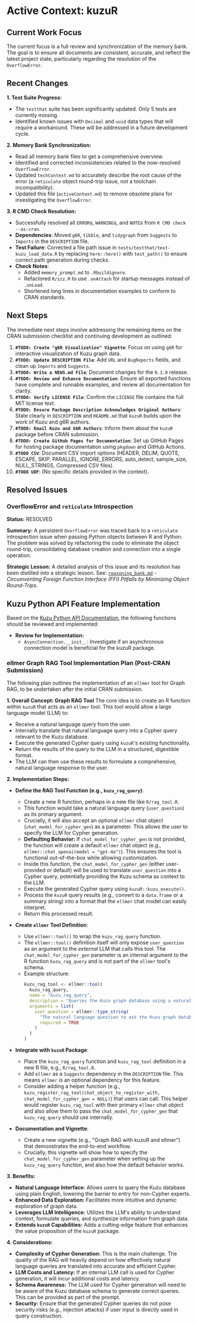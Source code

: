 # Active Context: kuzuR

## Current Work Focus

The current focus is a full review and synchronization of the memory bank. The goal is to ensure all documents are consistent, accurate, and reflect the latest project state, particularly regarding the resolution of the `OverflowError`.

## Recent Changes

**1. Test Suite Progress:**
-   The `testthat` suite has been significantly updated. Only 5 tests are currently missing.
-   Identified known issues with `Decimal` and `uuid` data types that will require a workaround. These will be addressed in a future development cycle.

**2. Memory Bank Synchronization:**
-   Read all memory bank files to get a comprehensive overview.
-   Identified and corrected inconsistencies related to the now-resolved `OverflowError`.
-   Updated `techContext.md` to accurately describe the root cause of the error (a `reticulate` object round-trip issue, not a toolchain incompatibility).
-   Updated this file (`activeContext.md`) to remove obsolete plans for investigating the `OverflowError`.

**3. R CMD Check Resolution:**
-   Successfully resolved all `ERROR`s, `WARNING`s, and `NOTE`s from `R CMD check --as-cran`.
-   **Dependencies**: Moved `g6R`, `tibble`, and `tidygraph` from `Suggests` to `Imports` in the `DESCRIPTION` file.
-   **Test Failure**: Corrected a file path issue in `tests/testthat/test-kuzu_load_data.R` by replacing `here::here()` with `test_path()` to ensure correct path generation during checks.
-   **Check Notes**:
    -   Added `memory_prompt.md` to `.Rbuildignore`.
    -   Refactored `R/zzz.R` to use `.onAttach` for startup messages instead of `.onLoad`.
    -   Shortened long lines in documentation examples to conform to CRAN standards.

## Next Steps

The immediate next steps involve addressing the remaining items on the CRAN submission checklist and continuing development as outlined:
1.  **`#TODO: Create "g6R Visualization" Vignette`**: Focus on using `g6R` for interactive visualization of Kuzu graph data.
3.  **`#TODO: Update DESCRIPTION File`**: Add `URL` and `BugReports` fields, and clean up `Imports` and `Suggests`.
4.  **`#TODO: Write a NEWS.md File`**: Document changes for the `0.1.0` release.
5.  **`#TODO: Review and Enhance Documentation`**: Ensure all exported functions have complete and runnable examples, and review all documentation for clarity.
6.  **`#TODO: Verify LICENSE File`**: Confirm the `LICENSE` file contains the full MIT license text.
7.  **`#TODO: Ensure Package Description Acknowledges Original Authors`**: State clearly in `DESCRIPTION` and `README.md` that `kuzuR` builds upon the work of Kuzu and g6R authors.
8.  **`#TODO: Email Kuzu and G6R Authors`**: Inform them about the `kuzuR` package before CRAN submission.
9.  **`#TODO: Create GitHub Pages for Documentation`**: Set up GitHub Pages for hosting package documentation using `pkgdown` and GitHub Actions.
10. **`#TODO CSV`**: Document CSV import options (HEADER, DELIM, QUOTE, ESCAPE, SKIP, PARALLEL, IGNORE_ERRORS, auto_detect, sample_size, NULL_STRINGS, Compressed CSV files).
11. **`#TODO UDF`**: (No specific details provided in the context).

## Resolved Issues

### OverflowError and `reticulate` Introspection

**Status:** RESOLVED

**Summary:**
A persistent `OverflowError` was traced back to a `reticulate` introspection issue when passing Python objects between R and Python. The problem was solved by refactoring the code to eliminate the object round-trip, consolidating database creation and connection into a single operation.

**Strategic Lesson:** A detailed analysis of this issue and its resolution has been distilled into a strategic lesson. See: [`reasoning_bank.md`](./reasoning_bank.md) - *Circumventing Foreign Function Interface (FFI) Pitfalls by Minimizing Object Round-Trips*.

## Kuzu Python API Feature Implementation
Based on the [Kuzu Python API Documentation](./kuzu_python_api.md), the following functions should be reviewed and implemented:
-   **Review for Implementation:**
    -   `AsyncConnection.__init__`: Investigate if an asynchronous connection model is beneficial for the kuzuR package.

### ellmer Graph RAG Tool Implementation Plan (Post-CRAN Submission)
The following plan outlines the implementation of an `ellmer` tool for Graph RAG, to be undertaken after the initial CRAN submission.

**1. Overall Concept: Graph RAG Tool**
The core idea is to create an R function within `kuzuR` that acts as an `ellmer` tool. This tool would allow a large language model (LLM) to:
*   Receive a natural language query from the user.
*   Internally translate that natural language query into a Cypher query relevant to the Kuzu database.
*   Execute the generated Cypher query using `kuzuR`'s existing functionality.
*   Return the results of the query to the LLM in a structured, digestible format.
*   The LLM can then use these results to formulate a comprehensive, natural language response to the user.

**2. Implementation Steps:**
*   **Define the RAG Tool Function (e.g., `kuzu_rag_query`)**:
    *   Create a new R function, perhaps in a new file like `R/rag_tool.R`.
    *   This function would take a natural language query (`user_question`) as its primary argument.
    *   Crucially, it will also accept an optional `ellmer` chat object (`chat_model_for_cypher_gen`) as a parameter. This allows the user to specify the LLM for Cypher generation.
    *   **Defaulting Behavior:** If `chat_model_for_cypher_gen` is not provided, the function will create a default `ellmer` chat object (e.g., `ellmer::chat_openai(model = "gpt-4o")`). This ensures the tool is functional out-of-the-box while allowing customization.
    *   Inside this function, the `chat_model_for_cypher_gen` (either user-provided or default) will be used to translate `user_question` into a Cypher query, potentially providing the Kuzu schema as context to the LLM.
    *   Execute the generated Cypher query using `kuzuR::kuzu_execute()`.
    *   Process the `kuzuR` query results (e.g., convert to a `data.frame` or a summary string) into a format that the `ellmer` chat model can easily interpret.
    *   Return this processed result.

*   **Create `ellmer` Tool Definition**:
    *   Use `ellmer::tool()` to wrap the `kuzu_rag_query` function.
    *   The `ellmer::tool()` definition itself will only expose `user_question` as an argument to the *external* LLM that calls this tool. The `chat_model_for_cypher_gen` parameter is an internal argument to the R function `kuzu_rag_query` and is not part of the `ellmer` tool's schema.
    *   Example structure:
        ```R
        kuzu_rag_tool <- ellmer::tool(
          kuzu_rag_query,
          name = "kuzu_rag_query",
          description = "Queries the Kuzu graph database using a natural language question and returns relevant graph data.",
          arguments = list(
            user_question = ellmer::type_string(
              "The natural language question to ask the Kuzu graph database.",
              required = TRUE
            )
          )
        )
        ```

*   **Integrate with `kuzuR` Package**:
    *   Place the `kuzu_rag_query` function and `kuzu_rag_tool` definition in a new R file, e.g., `R/rag_tool.R`.
    *   Add `ellmer` as a `Suggests` dependency in the `DESCRIPTION` file. This means `ellmer` is an optional dependency for this feature.
    *   Consider adding a helper function (e.g., `kuzu_register_rag_tool(chat_object_to_register_with, chat_model_for_cypher_gen = NULL)`) that users can call. This helper would register `kuzu_rag_tool` with their primary `ellmer` chat object and also allow them to pass the `chat_model_for_cypher_gen` that `kuzu_rag_query` should use internally.

*   **Documentation and Vignette**:
    *   Create a new vignette (e.g., "Graph RAG with kuzuR and ellmer") that demonstrates the end-to-end workflow.
    *   Crucially, this vignette will show how to specify the `chat_model_for_cypher_gen` parameter when setting up the `kuzu_rag_query` function, and also how the default behavior works.

**3. Benefits:**
*   **Natural Language Interface:** Allows users to query the Kuzu database using plain English, lowering the barrier to entry for non-Cypher experts.
*   **Enhanced Data Exploration:** Facilitates more intuitive and dynamic exploration of graph data.
*   **Leverages LLM Intelligence:** Utilizes the LLM's ability to understand context, formulate queries, and synthesize information from graph data.
*   **Extends `kuzuR` Capabilities:** Adds a cutting-edge feature that enhances the value proposition of the `kuzuR` package.

**4. Considerations:**
*   **Complexity of Cypher Generation:** This is the main challenge. The quality of the RAG will heavily depend on how effectively natural language queries are translated into accurate and efficient Cypher.
*   **LLM Costs and Latency:** If an internal LLM call is used for Cypher generation, it will incur additional costs and latency.
*   **Schema Awareness:** The LLM used for Cypher generation will need to be aware of the Kuzu database schema to generate correct queries. This can be provided as part of the prompt.
*   **Security:** Ensure that the generated Cypher queries do not pose security risks (e.g., injection attacks) if user input is directly used in query construction.
